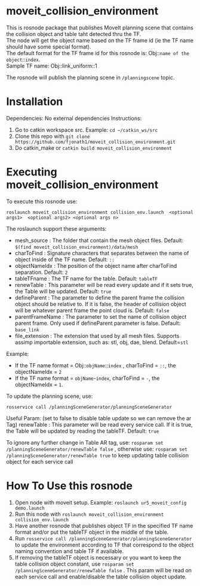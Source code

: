 # moveit_collision_environment
This is rosnode package that publishes MoveIt planning scene that contains the collision object and table taht detected thru the TF. <br>
The node will get the object name based on the TF frame id (ie the TF name should have some special format). <br>
The default format for the TF frame id for this rosnode is: Obj::`name of the object`::`index`. <br>
Sample TF name: Obj::link_uniform::1 <br>

The rosnode will publish the planning scene in `/planningscene` topic.

# Installation
Dependencies: No external dependencies
Instructions:
1. Go to catkin workspace src. Example: `cd ~/catkin_ws/src`
2. Clone this repo with `git clone https://github.com/fjonath1/moveit_collision_environment.git`
3. Do catkin_make or `catkin build moveit_collision_environment`

# Executing moveit_collision_environment
To execute this rosnode use:
```
roslaunch moveit_collision_environment collision_env.launch  <optional args1>  <optional args2> <optional args n>
```

The roslaunch support these arguments:
* mesh_source         :   The folder that contain the mesh object files. Default: `$(find moveit_collision_environment)/data/mesh`
* charToFind          :   Signature characters that separates between the name of object inside of the TF name. Default: `::`
* objectNameIdx       :   The position of the object name after charToFind separation. Default: `2`
* tableTFname         :   The TF name for the table. Default: `tableTF`
* renewTable          :   This parameter will be read every update and if it sets true, the Table will be updated. Default: `true`
* defineParent        :   The parameter to define the parent frame the collision object should be relative to. If it is false, the header of collision object will be whatever parent frame the point cloud is. Default: `false`
* parentFrameName     :   The parameter to set the name of collision object parent frame. Only used if defineParent parameter is false. Default: `base_link`
* file_extension      :   The extension that used by all mesh files. Supports assimp importable extension, such as: stl, obj, dae, blend. Default=`stl` 


Example:
* If the TF name format = Obj::`objName`::`index` , charToFind = `::`, the objectNameIdx = `2`
* If the TF name format = `objName`-`index`, charToFind = `-`, the objectNameIdx = `1`.

To update the planning scene, use:
```
rosservice call /planningSceneGenerator/planningSceneGenerator
```

Useful Param: (set to false to disable table update so we can remove the ar Tag)
renewTable          :   This parameter will be read every service call. If it is true, the Table will be updated by reading the tableTF. Default: `true`

To ignore any further change in Table AR tag, use: 
```rosparam set /planningSceneGenerator/renewTable false```
, otherwise use:
```rosparam set /planningSceneGenerator/renewTable true```
to keep updating table collision object for each service call

# How To Use this rosnode
1. Open node with moveit setup. Example: `roslaunch ur5_moveit_config demo.launch`
2. Run this node with `roslaunch moveit_collision_environment collision_env.launch`
3. Have another rosnode that publishes object TF in the specified TF name format and/or put the tableTF object in the middle of the table.
4. Run `rosservice call /planningSceneGenerator/planningSceneGenerator` to update the environment according to TF that correspond to the object naming convention and table TF if available.
5. If removing the tableTF object is necessary or you want to keep the table collision object constant, use `rosparam set /planningSceneGenerator/renewTable false` . This param will be read on each service call and enable/disable the table collision object update.
